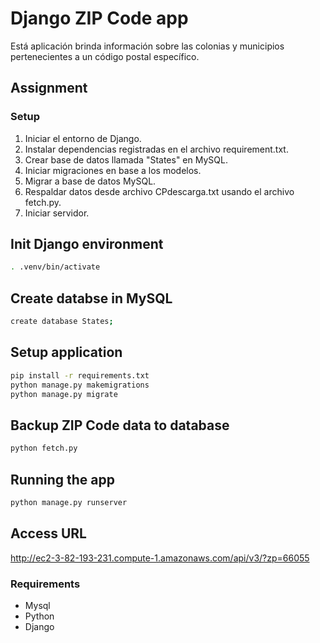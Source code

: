 # Django ZIP Code app
Está aplicación brinda información sobre las colonias y municipios pertenecientes a un código postal específico.

## Assignment
### Setup
1. Iniciar el entorno de Django.
2. Instalar dependencias registradas en el archivo requirement.txt.
3. Crear base de datos llamada "States" en MySQL.
4. Iniciar migraciones en base a los modelos.
5. Migrar a base de datos MySQL.
6. Respaldar datos desde archivo CPdescarga.txt usando el archivo fetch.py.
7. Iniciar servidor.

## Init Django environment
```bash
. .venv/bin/activate
```

## Create databse in MySQL
```bash
create database States;
```

## Setup application
```bash
pip install -r requirements.txt
python manage.py makemigrations
python manage.py migrate
```

## Backup ZIP Code data to database
```bash
python fetch.py
```

## Running the app
```bash
python manage.py runserver
```

## Access URL
http://ec2-3-82-193-231.compute-1.amazonaws.com/api/v3/?zp=66055

### Requirements
- Mysql
- Python
- Django